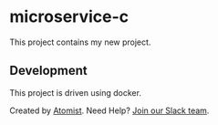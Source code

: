 # microservice-c

This project contains my new project.

## Development

This project is driven using docker.

Created by [Atomist][atomist].
Need Help?  [Join our Slack team][slack].

[atomist]: https://www.atomist.com/
[slack]: https://join.atomist.com/
